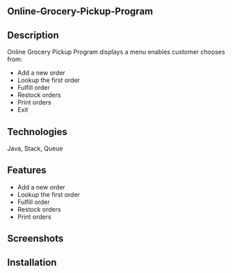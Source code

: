 ## Online-Grocery-Pickup-Program

## Description 
Online Grocery Pickup Program displays a menu enables customer chooses  from:
- Add a new order                          
- Lookup the first order                   
- Fulfill order                            
- Restock orders                           
- Print orders                             
- Exit 

## Technologies 
Java, Stack, Queue

## Features 
- Add a new order                          
- Lookup the first order                   
- Fulfill order                            
- Restock orders                           
- Print orders   

## Screenshots

## Installation 
